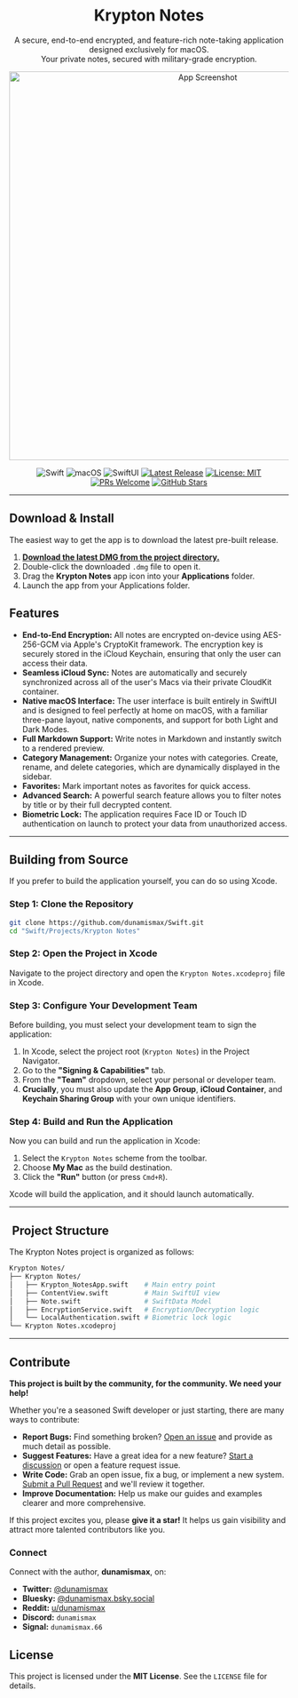<h1 align="center">Krypton Notes</h1>

<p align="center">
  A secure, end-to-end encrypted, and feature-rich note-taking application designed exclusively for macOS.
  <br />
  Your private notes, secured with military-grade encryption.
</p>

<p align="center">
  <img src="https://raw.githubusercontent.com/dunamismax/Swift/main/Projects/Krypton%20Notes/Krypton-Notes-App-Screenshot.png" alt="App Screenshot" width="700">
</p>

<p align="center">
  <img src="https://img.shields.io/badge/Language-Swift-orange.svg" alt="Swift">
  <img src="https://img.shields.io/badge/Platform-macOS-lightgrey.svg" alt="macOS">
  <img src="https://img.shields.io/badge/Framework-SwiftUI-blue.svg" alt="SwiftUI">
  <a href="https://github.com/dunamismax/Swift/releases"><img src="https://img.shields.io/github/v/release/dunamismax/Swift" alt="Latest Release"></a>
  <a href="https://github.com/dunamismax/Swift/blob/main/LICENSE"><img src="https://img.shields.io/badge/License-MIT-yellow.svg" alt="License: MIT"></a>
  <a href="https://github.com/dunamismax/Swift/pulls"><img src="https://img.shields.io/badge/PRs-welcome-brightgreen.svg?style=flat-square" alt="PRs Welcome"></a>
  <a href="https://github.com/dunamismax/Swift/stargazers"><img src="https://img.shields.io/github/stars/dunamismax/Swift?style=social" alt="GitHub Stars"></a>
</p>

---

## Download & Install

The easiest way to get the app is to download the latest pre-built release.

1. **[Download the latest DMG from the project directory.](https://github.com/dunamismax/Swift/raw/main/Projects/Krypton%20Notes/Krypton%20Notes-v1.0.dmg)**
2. Double-click the downloaded `.dmg` file to open it.
3. Drag the **Krypton Notes** app icon into your **Applications** folder.
4. Launch the app from your Applications folder.

## Features

- **End-to-End Encryption:** All notes are encrypted on-device using AES-256-GCM via Apple's CryptoKit framework. The encryption key is securely stored in the iCloud Keychain, ensuring that only the user can access their data.
- **Seamless iCloud Sync:** Notes are automatically and securely synchronized across all of the user's Macs via their private CloudKit container.
- **Native macOS Interface:** The user interface is built entirely in SwiftUI and is designed to feel perfectly at home on macOS, with a familiar three-pane layout, native components, and support for both Light and Dark Modes.
- **Full Markdown Support:** Write notes in Markdown and instantly switch to a rendered preview.
- **Category Management:** Organize your notes with categories. Create, rename, and delete categories, which are dynamically displayed in the sidebar.
- **Favorites:** Mark important notes as favorites for quick access.
- **Advanced Search:** A powerful search feature allows you to filter notes by title or by their full decrypted content.
- **Biometric Lock:** The application requires Face ID or Touch ID authentication on launch to protect your data from unauthorized access.

---

## Building from Source

If you prefer to build the application yourself, you can do so using Xcode.

### Step 1: Clone the Repository

```sh
git clone https://github.com/dunamismax/Swift.git
cd "Swift/Projects/Krypton Notes"
```

### Step 2: Open the Project in Xcode

Navigate to the project directory and open the `Krypton Notes.xcodeproj` file in Xcode.

### Step 3: Configure Your Development Team

Before building, you must select your development team to sign the application:

1. In Xcode, select the project root (`Krypton Notes`) in the Project Navigator.
2. Go to the **"Signing & Capabilities"** tab.
3. From the **"Team"** dropdown, select your personal or developer team.
4. **Crucially**, you must also update the **App Group**, **iCloud Container**, and **Keychain Sharing Group** with your own unique identifiers.

### Step 4: Build and Run the Application

Now you can build and run the application in Xcode:

1. Select the `Krypton Notes` scheme from the toolbar.
2. Choose **My Mac** as the build destination.
3. Click the **"Run"** button (or press `Cmd+R`).

Xcode will build the application, and it should launch automatically.

---

## ️ Project Structure

The Krypton Notes project is organized as follows:

```sh
Krypton Notes/
├── Krypton Notes/
│   ├── Krypton_NotesApp.swift    # Main entry point
│   ├── ContentView.swift         # Main SwiftUI view
│   ├── Note.swift                # SwiftData Model
│   ├── EncryptionService.swift   # Encryption/Decryption logic
│   └── LocalAuthentication.swift # Biometric lock logic
└── Krypton Notes.xcodeproj
```

---

## Contribute

**This project is built by the community, for the community. We need your help!**

Whether you're a seasoned Swift developer or just starting, there are many ways to contribute:

- **Report Bugs:** Find something broken? [Open an issue](https://github.com/dunamismax/Swift/issues) and provide as much detail as possible.
- **Suggest Features:** Have a great idea for a new feature? [Start a discussion](https://github.com/dunamismax/Swift/discussions) or open a feature request issue.
- **Write Code:** Grab an open issue, fix a bug, or implement a new system. [Submit a Pull Request](https://github.com/dunamismax/Swift/pulls) and we'll review it together.
- **Improve Documentation:** Help us make our guides and examples clearer and more comprehensive.

If this project excites you, please **give it a star!** It helps us gain visibility and attract more talented contributors like you.

### Connect

Connect with the author, **dunamismax**, on:

- **Twitter:** [@dunamismax](https://twitter.com/dunamismax)
- **Bluesky:** [@dunamismax.bsky.social](https://bsky.app/profile/dunamismax.bsky.social)
- **Reddit:** [u/dunamismax](https://www.reddit.com/user/dunamismax)
- **Discord:** `dunamismax`
- **Signal:** `dunamismax.66`

## License

This project is licensed under the **MIT License**. See the `LICENSE` file for details.